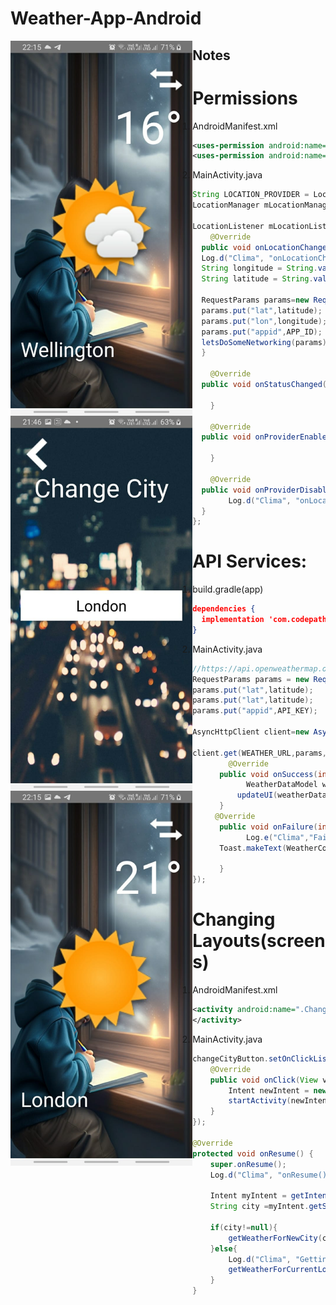 # Weather-App-Android

<div>
<img src="https://github.com/PratyayMallik1006/Weather-App-Android/blob/main/weather1.jpeg?raw=true" height="600" style="float: left">
<img src="https://github.com/PratyayMallik1006/Weather-App-Android/blob/main/weather2.jpeg?raw=true" height="600" style="float: left">
<img src="https://github.com/PratyayMallik1006/Weather-App-Android/blob/main/weather3.jpeg?raw=true" height="600" style="float: left">
</div>

## Notes
# Permissions
1. AndroidManifest.xml
```xml
<uses-permission android:name="android.permission.INTERNET" />  
<uses-permission android:name="android.permission.ACCESS_COARSE_LOCATION"/>
```
2. MainActivity.java
```java
String LOCATION_PROVIDER = LocationManager.NETWORK_PROVIDER;
LocationManager mLocationManager= (LocationManager) getSystemService(Context.LOCATION_SERVICE);

LocationListener mLocationListener = new LocationListener() {  
    @Override  
  public void onLocationChanged(Location location) {  
  Log.d("Clima", "onLocationChanged");  
  String longitude = String.valueOf(location.getLongitude());  
  String latitude = String.valueOf(location.getLatitude());  
  
  RequestParams params=new RequestParams();  
  params.put("lat",latitude);  
  params.put("lon",longitude);  
  params.put("appid",APP_ID);  
  letsDoSomeNetworking(params);  
  }  
  
    @Override  
  public void onStatusChanged(String s, int i, Bundle bundle) {  
  
    }  
  
    @Override  
  public void onProviderEnabled(String s) {  
  
    }  
  
    @Override  
  public void onProviderDisabled(String s) {  
        Log.d("Clima", "onLocationDisabled");  
  }  
};
```
# API Services:
1. build.gradle(app)
```json
dependencies {
  implementation 'com.codepath.libraries:asynchttpclient:2.1.1'
}
```
2. MainActivity.java
```java
//https://api.openweathermap.org/data/2.5/weather?lat={lat}&lon={lon}&appid={API key}
RequestParams params = new RequestParams();
params.put("lat",latitude);
params.put("lat",latitude);
params.put("appid",API_KEY);

AsyncHttpClient client=new AsyncHttpClient();  
  
client.get(WEATHER_URL,params,new JsonHttpResponseHandler(){  
	    @Override  
	  public void onSuccess(int statusCode, Header[] headers, JSONObject response){  
	        WeatherDataModel weatherData = WeatherDataModel.fromJson(response);  
		  updateUI(weatherData); 
	  } 
	 @Override  
	  public void onFailure(int statusCode,Header[] headers,Throwable e,JSONObject response){  
	        Log.e("Clima","Fail"+e.toString());  
	  Toast.makeText(WeatherController.this,"Request Failed",Toast.LENGTH_SHORT).show();  
	  
	  }  
});
```
# Changing Layouts(screens)
1. AndroidManifest.xml
```xml
<activity android:name=".ChangeCityController">  
</activity>
```
2. MainActivity.java
```java
changeCityButton.setOnClickListener(new View.OnClickListener() {  
	@Override  
	public void onClick(View view) {  
		Intent newIntent = new Intent(WeatherController.this, ChangeCityController.class);  
		startActivity(newIntent);  
	}  
});

@Override  
protected void onResume() {  
	super.onResume();  
	Log.d("Clima", "onResume() called");  
	  
	Intent myIntent = getIntent();  
	String city =myIntent.getStringExtra("City");  
	  
	if(city!=null){  
		getWeatherForNewCity(city);  
	}else{  
		Log.d("Clima", "Getting weather for current location");  
		getWeatherForCurrentLocation();
	}  
}
```
